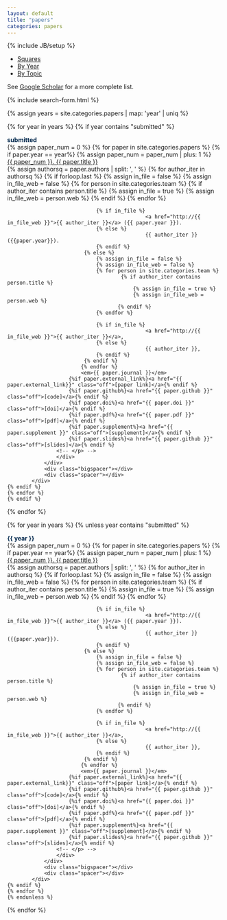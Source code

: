 ```yaml
---
layout: default
title: "papers"
categories: papers
---
```

{% include JB/setup %}



<div class="row">
	<div class="col-md-12">
		<div class="centered-pills">
			<ul class="nav nav-pills note-button">
				<li role="presentation" >
					<a class="off" href="/papers/">
						<i class="fa fa-refresh fa-fw"></i> Squares
					</a>
				</li>
				<li role="presentation" class="active">
					<a class="off" href="/papers/archive/">
						<i class="fa fa-list-ul fa-fw"></i> By Year
					</a>
				</li>
			<li role="presentation">
					<a class="off" href="/papers/archive/index_by_topic">
						<i class="fa fa-list-ul fa-fw"></i> By Topic
					</a>
				</li>
			</ul>
		</div>
		<div class="bigspacer"></div>
	</div>
</div>



See <a href="https://scholar.google.com/citations?user=3ffCNrEAAAAJ&hl=en">Google Scholar</a> for a more complete list. <br>

<div>
{% include search-form.html %}
</div>


<div class="container">
<div class="bigspacer"></div>

{% assign years = site.categories.papers | map: 'year' | uniq %}

<!-- submitted -->
{% for year in years %}
{% if year contains "submitted" %}
<div class="smalltitle text-left " style="color:#00274C"><b > submitted </b></div>
    {% assign paper_num = 0 %}
	{% for paper in site.categories.papers %}
	{% if paper.year == year%}
	        {% assign paper_num = paper_num | plus: 1 %}
			<div class="col-md-12 paperbox">
				<div class="media">
					<div class="media-body">
						<div class="smallhead media-heading"><a href="{{ paper.url }}" class="off" >{{ paper_num }}. {{ paper.title }}</a></div>
						<!-- <p class="note">  -->
							{% assign authorsq = paper.authors | split: ', ' %}
							{% for author_iter in authorsq %}
							{% if forloop.last %}
								 {% assign in_file = false %}
								 {% assign in_file_web = false %}
								 {% for person in site.categories.team %}
										 {% if author_iter contains person.title %}
											 {% assign in_file = true %}
											 {% assign in_file_web = person.web %}
										{% endif %}
								 {% endfor %}
								 
								 {% if in_file %}
												 <a href="http://{{ in_file_web }}">{{ author_iter }}</a> ({{ paper.year }}). 
								 {% else %}
												 {{ author_iter }} ({{paper.year}}).
								 {% endif %}
							 {% else %}
								 {% assign in_file = false %}
								 {% assign in_file_web = false %}
								 {% for person in site.categories.team %}
										 {% if author_iter contains person.title %}
											 {% assign in_file = true %}
											 {% assign in_file_web = person.web %}
										{% endif %}
								 {% endfor %}
							 
								 {% if in_file %}
												 <a href="http://{{ in_file_web }}">{{ author_iter }}</a>, 
								 {% else %}
												 {{ author_iter }},
								 {% endif %}
							 {% endif %}
							{% endfor %}
							<em>{{ paper.journal }}</em> 
						{%if paper.external_link%}<a href="{{ paper.external_link}}" class="off">[paper link]</a>{% endif %}
						{%if paper.github%}<a href="{{ paper.github }}" class="off">[code]</a>{% endif %}
						{%if paper.doi%}<a href="{{ paper.doi }}" class="off">[doi]</a>{% endif %}
						{%if paper.pdf%}<a href="{{ paper.pdf }}" class="off">[pdf]</a>{% endif %}
						{%if paper.supplement%}<a href="{{ paper.supplement }}" class="off">[supplement]</a>{% endif %}					
						{%if paper.slides%}<a href="{{ paper.github }}" class="off">[slides]</a>{% endif %}
					<!-- </p> -->
					</div>
				</div>
				<div class="bigspacer"></div>
				<div class="spacer"></div>
			</div>
	{% endif %}
	{% endfor %}
	{% endif %}
{% endfor %}


<!-- with years -->

{% for year in years %}
{% unless year contains "submitted" %}
<div class="smalltitle text-left " style="color:#00274C"><b >{{ year }}</b></div>
    {% assign paper_num = 0 %}
	{% for paper in site.categories.papers %}
	{% if paper.year == year%}
	        {% assign paper_num = paper_num | plus: 1 %}
			<div class="col-md-12 paperbox">
				<div class="media">
					<div class="media-body">
						<div class="smallhead media-heading"><a href="{{ paper.url }}" class="off">{{ paper_num }}. {{ paper.title }}</a></div>
						<!-- <p class="note">  -->
							{% assign authorsq = paper.authors | split: ', ' %}
							{% for author_iter in authorsq %}
							{% if forloop.last %}
								 {% assign in_file = false %}
								 {% assign in_file_web = false %}
								 {% for person in site.categories.team %}
										 {% if author_iter contains person.title %}
											 {% assign in_file = true %}
											 {% assign in_file_web = person.web %}
										{% endif %}
								 {% endfor %}
								 
								 {% if in_file %}
												 <a href="http://{{ in_file_web }}">{{ author_iter }}</a> ({{ paper.year }}). 
								 {% else %}
												 {{ author_iter }} ({{paper.year}}).
								 {% endif %}
							 {% else %}
								 {% assign in_file = false %}
								 {% assign in_file_web = false %}
								 {% for person in site.categories.team %}
										 {% if author_iter contains person.title %}
											 {% assign in_file = true %}
											 {% assign in_file_web = person.web %}
										{% endif %}
								 {% endfor %}
							 
								 {% if in_file %}
												 <a href="http://{{ in_file_web }}">{{ author_iter }}</a>, 
								 {% else %}
												 {{ author_iter }},
								 {% endif %}
							 {% endif %}
							{% endfor %}
							<em>{{ paper.journal }}</em> 
						{%if paper.external_link%}<a href="{{ paper.external_link}}" class="off">[paper link]</a>{% endif %}
						{%if paper.github%}<a href="{{ paper.github }}" class="off">[code]</a>{% endif %}
						{%if paper.doi%}<a href="{{ paper.doi }}" class="off">[doi]</a>{% endif %}
						{%if paper.pdf%}<a href="{{ paper.pdf }}" class="off">[pdf]</a>{% endif %}
						{%if paper.supplement%}<a href="{{ paper.supplement }}" class="off">[supplement]</a>{% endif %}					
						{%if paper.slides%}<a href="{{ paper.github }}" class="off">[slides]</a>{% endif %}
					<!-- </p> -->
					</div>
				</div>
				<div class="bigspacer"></div>
				<div class="spacer"></div>
			</div>
	{% endif %}
	{% endfor %}
	{% endunless %}
{% endfor %}





</div>